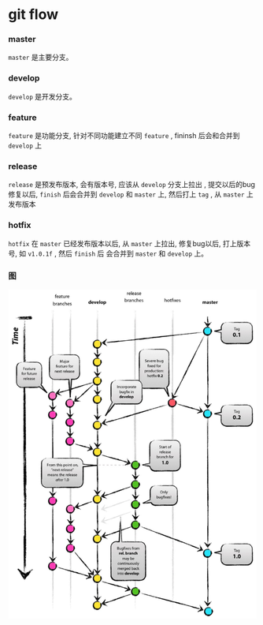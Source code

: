 # git flow

### master

 `master` 是主要分支。 

### develop

 `develop` 是开发分支。 

### feature

 `feature` 是功能分支, 针对不同功能建立不同 `feature` , fininsh 后会和合并到 `develop` 上

### release

 `release` 是预发布版本, 会有版本号, 应该从 `develop` 分支上拉出 , 提交以后的bug修复以后, `finish` 后会合并到 `develop` 和 `master` 上, 然后打上 `tag` , 从 `master` 上发布版本

### hotfix

 `hotfix` 在 `master` 已经发布版本以后, 从 `master` 上拉出, 修复bug以后, 打上版本号, 如 `v1.0.1f` , 然后 `finish` 后 会合并到 `master` 和 `develop` 上。 

### 图

![img](../img/20180411001.jpg)

